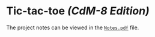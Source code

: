 # Tic-tac-toe *(CdM-8 Edition)*

The project notes can be viewed in the [`Notes.pdf`](./Notes.pdf) file.


